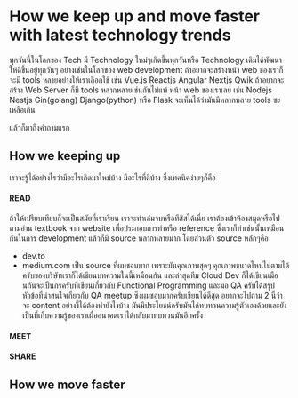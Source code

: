 # How we keep up and move faster with latest technology trends

ทุกวันนี้ในโลกของ Tech มี Technology ใหม่ๆเกิดขึ้นทุกวันหรือ Technology เดิมได้พัฒนาให้ดีขึ้นอยู่ทุกวันๆ อย่างเช่นในโลกของ  web development ถ้าอยากจะสร้างหน้า web ของเราก็จะมี tools หลายอย่างให้เราเลือกใช้ เช่น Vue.js Reactjs Angular Nextjs Qwik  ถ้าอยากจะสร้าง Web Server ก็มี tools หลากหลายเช่นกันไม่แพ้ หน้า web ของเราเลย  เช่น Nodejs Nestjs Gin(golang) Django(python) หรือ Flask
จะเห็นได้ว่ามันมีหลากหลาย tools ซะเหลือเกิน 

แล้วก็มาถึงคำถามแรก

## How we keeping up

เราจะรู้ได้อย่างไรว่ามีอะไรเกิดมาใหม่บ้าง มีอะไรที่ดีบ้าง ซึ่งเทคนิคง่ายๆก็คือ

#### READ
ถ้าให้เปรียบเทียบก็จะเป็นสมัยที่เราเรียน เราจะทำเล่มจบหรือทีสิสได้เนี่ย เราต้องเข้าห้องสมุดหรือไปตามอ่าน textbook จาก website เพื่อประกอบการทำหรือ reference ซึ่งเราก็ทำเช่นนั้นเหมือนกันในการ development แล้วก็มี source หลากหลายมาก โดยส่วนตัว source หลักๆคือ
- dev.to
- medium.com
   เป็น source ที่ผมชอบมาก เพราะมันคุณภาพสุดๆ คุณภาพขนาดไหนไปตามได้ครับของบริษัทเราก็ได้เขียนบทความในนี้เหมือนกัน และล่าสุดทีม Cloud Dev ก็ได้เขียนเมือนกันจะเป็นกรครับที่เขียนเกี่ยวกับ Functional Programming และมอ QA ครับได้สรุปหัวข้อที่น่าสนใจเกี่ยวกับ QA meetup ซึ่งผมชอบมากครับเขียนได้ดีสุด อยากจะไปถาม 2 นี้ว่า จะ content อย่างงี้ได้ต้องทำยังไงบ้าง มันมีประโยชน์ครับมันได้ทบทวนความรู้ตัวเองด้วยและยังเป็นที่เก็บความรู้ของเราเผื่ออนาคตเราได้กลับมาทบทวนมันอีกครั้ง

#### MEET


#### SHARE

## How we move faster
